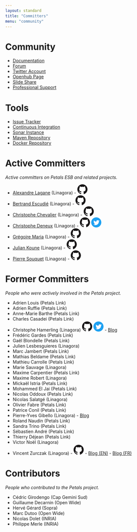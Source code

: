 ```yaml
---
layout: standard
title: "Committers"
menu: "community"
---
```


# Community

* [Documentation](http://doc.petalslink.com)
* [Forum](http://forum.petalslink.com/ "Get support from the community about Petals")
* [Twitter Account](https://twitter.com/petalsesb)
* [Openhub Page](https://www.openhub.net/p/petals/)
* [Slide Share](https://slideshare.net/petalslink)
* [Professional Support](http://linagora.com "Get support and expertise about Petals ESB")


# Tools

* [Issue Tracker](http://jira.petalslink.com)
* [Continuous Integration](https://jenkins-petals.linagora.com)
* [Sonar Instance](https://sonar-petals.linagora.com/)
* [Maven Repository](https://repo1.maven.org/maven2/org/ow2/petals/ "Maven Central")
* [Docker Repository](https://hub.docker.com/r/petals/ "Docker Hub")


# Active Committers

*Active committers on Petals ESB and related projects.*

* [Alexandre Lagane](https://www.linkedin.com/in/alexandrelagane) (Linagora) - [![GitHub](./resources/images/github_mark_32px.png "GitHub")](https://github.com/alagane)
* [Bertrand Escudié](https://www.linkedin.com/in/bertrand-escudie-4611732) (Linagora) - [![GitHub](./resources/images/github_mark_32px.png "GitHub")](https://github.com/bescudie)
* [Christophe Chevalier](https://www.linkedin.com/in/cchevalier-fr) (Linagora) - [![GitHub](./resources/images/github_mark_32px.png "GitHub")](https://github.com/christophechevalier)
* [Christophe Deneux](https://www.linkedin.com/in/cdeneux/) (Linagora) - [![GitHub](./resources/images/github_mark_32px.png "GitHub")](https://github.com/cdeneux) [![Twitter](./resources/images/twitter_32px.png "Twitter")](https://twitter.com/ChrisDENEUX)
* [Grégoire Maria](https://www.linkedin.com/in/grégoire-maria-646507150) (Linagora) - [![GitHub](./resources/images/github_mark_32px.png "GitHub")](https://github.com/gregoire31)
* [Julian Koune](https://www.linkedin.com/in/juliankoune) (Linagora) - [![GitHub](./resources/images/github_mark_32px.png "GitHub")](https://github.com/BanhCam)
* [Pierre Souquet](https://fr.linkedin.com/in/pierre-souquet-18955528) (Linagora) - [![GitHub](./resources/images/github_mark_32px.png "GitHub")](https://github.com/psouquet)


# Former Committers

*People who were actively involved in the Petals project.*

* Adrien Louis (Petals Link)
* Adrien Ruffie (Petals Link)
* Anne-Marie Barthe (Petals Link)
* Charles Casadei (Petals Link)
* Christophe Hamerling (Linagora) [![GitHub](./resources/images/github_mark_32px.png "GitHub")](https://github.com/chamerling) [![Twitter](./resources/images/twitter_32px.png "Twitter")](https://twitter.com/chamerling) - [Blog](http://chamerling.org)
* Frédéric Gardes (Petals Link)
* Gaël Blondelle (Petals Link)
* Julien Lesbesguieres (Linagora)
* Marc Jambert (Petals Link)
* Mathias Beldame (Petals Link)
* Mathieu Carrolle (Petals Link)
* Marie Sauvage (Linagora)
* Maxime Carpentier (Petals Link)
* Maxime Robert (Linagora)
* Mickaël Istria (Petals Link)
* Mohammed El Jai (Petals Link)
* Nicolas Oddoux (Petals Link)
* Nicolas Salatgé (Linagora)
* Olivier Fabre (Petals Link)
* Patrice Conil (Petals Link)
* Pierre-Yves Gibello (Linagora) - [Blog](http://planet.petalslink.com/home/pygibello/)
* Roland Naudin (Petals Link)
* Sandra Trino (Petals Link)
* Sébastien André (Petals Link)
* Thierry Déjean (Petals Link)
* Victor Noël (Linagora)
* Vincent Zurczak (Linagora) - [![GitHub](./resources/images/github_mark_32px.png "GitHub")](https://github.com/vincent-zurczak) - [Blog (EN)](http://vzurczak.wordpress.com) - [Blog (FR)](http://vzurczak2.wordpress.com)


# Contributors

*People who contributed to the Petals project.*

* Cédric Girodengo (Cap Gemini Sud)
* Guillaume Decarnin (Open Wide)
* Hervé Gérard (Sopra)
* Marc Dutoo (Open Wide)
* Nicolas Dolet (INRIA)
* Philippe Merle (INRIA)

